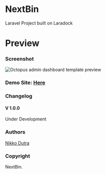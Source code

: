 # NextBin
Laravel Project built on Laradock

# Preview

### Screenshot

![Octopus admin dashboard template preview](https://public-github-image.s3-us-west-1.amazonaws.com/NextBin.png)

### Demo Site: [Here](http://ec2-18-223-0-159.us-east-2.compute.amazonaws.com/)

### Changelog
#### V 1.0.0
Under Development
### Authors
[Nikko Dutra](http://www.NikkoDutra.com)

### Copyright
NextBin.
